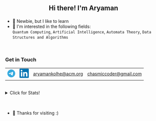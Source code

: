 <h2><p style="text-align: center;">Hi there! I'm Aryaman</p></h2>

- 🌱 Newbie, but I like to learn
- 🔭 I'm interested in the following fields:  
`Quantum Computing`, `Artificial Intelligence`, `Automata Theory`, `Data Structures and Algorithms`  

<br>

### Get in Touch
<table>
    <tr>
        <td>
            <a href="https://t.me/Chasmiccoder"><img src="./telegram.png" alt="Telegram" width="25"/></a>
        </td>
        <td>
            <a href="https://www.linkedin.com/in/aryamankolhe/"><img src="./linkedin.png" alt="Linkedin" width="30"/></a>
        </td>
        <td>
            <a href="mailto:aryamankolhe@acm.org">aryamankolhe@acm.org</a>    
        </td>
        <td>
            <a href="mailto:chasmiccoder@gmail.com">chasmiccoder@gmail.com</a>
        </td>
    </tr>
</table>

<br>

<details>
<summary>Click for Stats!</summary>
<p align="center"> <img src="https://komarev.com/ghpvc/?username=Chasmiccoder&style=flat-square" alt="AMK" /> </p>
<p float="left"> 
<img src="https://github-readme-stats.vercel.app/api?username=Chasmiccoder&theme=calm&show_icons=true" alt="stats" width=350>
<img src="https://github-readme-streak-stats.herokuapp.com/?user=Chasmiccoder&theme=monokai-metallian"  width=350 alt="Streak Stats!">
</p>
</details>

<br>
<br>

- 🚀 Thanks for visiting :)